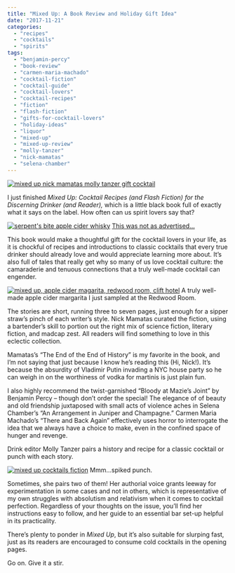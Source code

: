 ```yaml
---
title: "Mixed Up: A Book Review and Holiday Gift Idea"
date: "2017-11-21"
categories:
  - "recipes"
  - "cocktails"
  - "spirits"
tags:
  - "benjamin-percy"
  - "book-review"
  - "carmen-maria-machado"
  - "cocktail-fiction"
  - "cocktail-guide"
  - "cocktail-lovers"
  - "cocktail-recipes"
  - "fiction"
  - "flash-fiction"
  - "gifts-for-cocktail-lovers"
  - "holiday-ideas"
  - "liquor"
  - "mixed-up"
  - "mixed-up-review"
  - "molly-tanzer"
  - "nick-mamatas"
  - "selena-chamber"
---
```


[![mixed up nick mamatas molly tanzer gift cocktail](http://s3.amazonaws.com/thegourmez-wpmedia/2017/11/Mixed-Up-397x500.jpg)](http://s3.amazonaws.com/thegourmez-wpmedia/2017/11/Mixed-Up.jpg)

I just finished _Mixed Up: Cocktail Recipes (and Flash Fiction) for the Discerning Drinker (and Reader),_ which is a little black book full of exactly what it says on the label. How often can us spirit lovers say that?




<div class="caption">

[![serpent's bite apple cider whisky](http://s3.amazonaws.com/thegourmez-wpmedia/2016/03/Serpents-Biite--383x500.jpg)](http://s3.amazonaws.com/thegourmez-wpmedia/2016/03/Serpents-Biite-.jpg) [This was not as advertised...](https://thegourmez.com/blog/2016/03/25/serpents-bite-apple-cider-flavored-whisky/)</div>


This book would make a thoughtful gift for the cocktail lovers in your life, as it is chockful of recipes and introductions to classic cocktails that every true drinker should already love and would appreciate learning more about. It’s also full of tales that really get why so many of us love cocktail culture: the camaraderie and tenuous connections that a truly well-made cocktail can engender.




<div class="caption">

[![mixed up, apple cider magarita, redwood room, clift hotel](http://s3.amazonaws.com/thegourmez-wpmedia/2017/11/IMG_20171116_190449_038-500x500.jpg)](http://s3.amazonaws.com/thegourmez-wpmedia/2017/11/IMG_20171116_190449_038.jpg) A truly well-made apple cider margarita I just sampled at the Redwood Room.</div>


The stories are short, running three to seven pages, just enough for a sipper straw’s pinch of each writer’s style. Nick Mamatas curated the fiction, using a bartender’s skill to portion out the right mix of science fiction, literary fiction, and madcap zest. All readers will find something to love in this eclectic collection.

Mamatas’s “The End of the End of History” is my favorite in the book, and I’m not saying that just because I know he’s reading this (Hi, Nick!). It’s because the absurdity of Vladimir Putin invading a NYC house party so he can weigh in on the worthiness of vodka for martinis is just plain fun.

I also highly recommend the twist-garnished “Bloody at Mazie’s Joint” by Benjamin Percy – though don’t order the special! The elegance of of beauty and old friendship juxtaposed with small acts of violence aches in Selena Chamber’s “An Arrangement in Juniper and Champagne.” Carmen Maria Machado’s “There and Back Again” effectively uses horror to interrogate the idea that we always have a choice to make, even in the confined space of hunger and revenge.

Drink editor Molly Tanzer pairs a history and recipe for a classic cocktail or punch with each story.




<div class="caption">

[![mixed up cocktails fiction](http://s3.amazonaws.com/thegourmez-wpmedia/2017/11/IMG_20170724_195929_649-439x500.jpg)](http://s3.amazonaws.com/thegourmez-wpmedia/2017/11/IMG_20170724_195929_649.jpg) Mmm...spiked punch.</div>


Sometimes, she pairs two of them! Her authorial voice grants leeway for experimentation in some cases and not in others, which is representative of my own struggles with absolutism and relativism when it comes to cocktail perfection. Regardless of your thoughts on the issue, you’ll find her instructions easy to follow, and her guide to an essential bar set-up helpful in its practicality.

There’s plenty to ponder in _Mixed Up_, but it’s also suitable for slurping fast, just as its readers are encouraged to consume cold cocktails in the opening pages.

Go on. Give it a stir.
